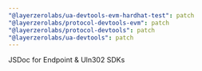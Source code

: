 ```yaml
---
"@layerzerolabs/ua-devtools-evm-hardhat-test": patch
"@layerzerolabs/protocol-devtools-evm": patch
"@layerzerolabs/protocol-devtools": patch
"@layerzerolabs/ua-devtools": patch
---
```


JSDoc for Endpoint & Uln302 SDKs
